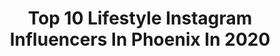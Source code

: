 ---
title: Top 10 Lifestyle Instagram Influencers In Phoenix In 2020
description: >-
  Find top lifestyle Instagram influencers in Phoenix in 2020. Most popular hashtags: #liketkit #model #fitness.
platform: Instagram
hits: 79
text_top: Identify the best Instagram influencers on inBeat.
text_bottom: Our platform has 79 Instagram influencers like this in Phoenix, United States for you to contact.
profiles:
  - username: "whatlolalikes"
    fullname: >-
      LOLA
    bio: >-
      Wife to @thevacationjj & Girl Mama to Vivienne + Alice Phoenix Lifestyle Blogger 📍 Phoenix, AZ
    location: "United States"
    followers: 334902
    engagement: 366
    commentsToLikes: 0.019508
    id: ck0ub2zoydosb0i19d3bit2nk
    verified: false
    hashtags: "#candychallenge, #babyboss, #restaurantstrong, #getyourlulon"
  - username: "ohprettydaze"
    fullname: >-
      Diana Wakefield
    bio: >-
      ☼ phoenix, az ⋒ lifestyle + dog mom vibes ⟡ ohprettydaze@gmail.com ⇣ SHOP COMING SOON
    location: "United States"
    followers: 17423
    engagement: 374
    commentsToLikes: 0.199051
    id: ck5c1qlxevq550i11kr4er521
    verified: false
    hashtags: "#clifbarcrew, #supportlocalartists, #brooklinen, #mybrooklinenstyle"
  - username: "leah.dryer"
    fullname: >-
      Leah Dryer  ♥
    bio: >-
      ✨ Fashion + Lifestyle blogger 🌵 Phoenix AZ 💍/ 📷 @tyler_sayre_photography ↓ SHOP my feed ↓
    location: "United States"
    followers: 18298
    engagement: 193
    commentsToLikes: 0.249417
    id: ck8t8gep3kdkl0j78e33bx58l
    verified: false
    hashtags: "#liketkit, #ltkunder50, #rdbabe, #arizonablogger"
  - username: "foxsportsaz"
    fullname: >-
      FOX Sports Arizona
    bio: >-
      The official Instagram of FOX Sports Arizona. Home to #Dbacks, #Suns, #Yotes, #AZCardinals, #Mercury, #Rattlers and AIA.
    location: "United States"
    followers: 39974
    engagement: 82
    commentsToLikes: 0.027453
    id: ck6uftpttz2pt0j71qqlnykif
    verified: true
    hashtags: "#rjperfectday, #yourneighborneedsyou, #sunsdayclassics"
  - username: "curtbangz"
    fullname: >-
      Curtis Okafor
    bio: >-
      Travel, Model ,Fashion, Lifestyle🏀 Kansas City ➡️ Phoenix 🌵 🇳🇬 🇬🇾 NV: @tngmodels
    location: "United States"
    followers: 6225
    engagement: 715
    commentsToLikes: 0.046474
    id: ck8t0a2asrcom0j78ep2b646u
    verified: false
    hashtags: "#tulum, #phoenix, #darkskinmen, #malemodel"
  - username: "ashleychannelle"
    fullname: >-
      Ashley Cutright
    bio: >-
      Proverbs 4:23 Miss Maricopa County USA UArk Alumni
    location: "United States"
    followers: 5830
    engagement: 735
    commentsToLikes: 0.068670
    id: ckapbtcvy19za0i78zaoehv1f
    verified: false
    hashtags: "#fashionblogger, #vitacoco, #freshface, #novababe"
  - username: "idoitforthecostumes"
    fullname: >-
      Roller Boogie
    bio: >-
      i really do it for the lols🤡 emcee⭐️circus girl⭐️sfxmua🎪nyc roller skating is kinda my jam🌐 spreading❤️ @vandal_love
    location: "United States"
    followers: 4484
    engagement: 1041
    commentsToLikes: 0.163786
    id: ck5bx1s3omuh80i11z3b3rohn
    verified: false
    hashtags: "#keepdreaming, #circuslife, #quaranteam, #inthistogether"
  - username: "laufitofficial1"
    fullname: >-
      ✨ Ｌａｕｒａ  Ｒｏｂｅｒｔｓ  ✨
    bio: >-
      📍 #MIAMI 🇺🇸⁣ @fitplan_lifestyle ⁣ @megafitmeals⁣ @paragonwaisttaper “LAUFIT”⁣ @coquetaswimwear “LAUFIT” 🦁 @phoenix_cooncat LINKS 👇🏻
    location: "United States"
    followers: 286043
    engagement: 203
    commentsToLikes: 0.010465
    id: ck5hemsq6tq450i11gwkcf7ub
    verified: false
    hashtags: "#miami, #of, #fitness, #vote2020"
  - username: "tiffany_holmes"
    fullname: >-
      Tiffany H.
    bio: >-
      mama of 2 | air force family | CA lifestyle • home-styling • motherhood If you enjoy beige, you’re in the right place.
    location: "United States"
    followers: 11420
    engagement: 973
    commentsToLikes: 0.190521
    id: ck9wezxjvmnb80j78wbxtdcd4
    verified: false
    hashtags: "#stayhomewithltk, #sponsored, #protectthepap, #papsmear"
  - username: "stylesrevealed"
    fullname: >-
      SUSAN
    bio: >-
      Affordable Fashion| Lifestyle| Boy 💙💙 Mom Let’s Collab 💌susan@stylesrevealed.com AZ Life 🌵 Love Target 🎯 & SALES🙌🏼 📍#Phoenix, AZ 🌵 Outfit Details ⬇️
    location: "United States"
    followers: 35565
    engagement: 199
    commentsToLikes: 0.064683
    id: ck5c23bwtwguc0i111agtwl57
    verified: false
    hashtags: "#osmosocialclub, #liketkit, #myfabkids, #kingofchristmas"
---